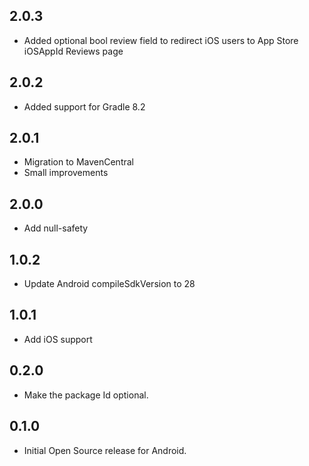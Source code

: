 ## 2.0.3

* Added optional bool review field to redirect iOS users to App Store iOSAppId Reviews page

## 2.0.2

* Added support for Gradle 8.2

## 2.0.1

* Migration to MavenCentral
* Small improvements

## 2.0.0

* Add null-safety

## 1.0.2

* Update Android compileSdkVersion to 28

## 1.0.1

* Add iOS support

## 0.2.0

* Make the package Id optional.

## 0.1.0

* Initial Open Source release for Android.
